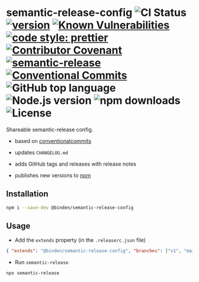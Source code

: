 # semantic-release-config ![CI Status](https://github.com/binden-js/semantic-release-config/workflows/CI/badge.svg) [![version](https://img.shields.io/github/package-json/v/binden-js/semantic-release-config?style=plastic)](https://github.com/binden-js/semantic-release-config) [![Known Vulnerabilities](https://snyk.io/test/github/binden-js/semantic-release-config/badge.svg)](https://snyk.io/test/github/binden-js/semantic-release-config) [![code style: prettier](https://img.shields.io/badge/code_style-prettier-ff69b4.svg)](https://github.com/prettier/prettier) [![Contributor Covenant](https://img.shields.io/badge/Contributor%20Covenant-2.1-4baaaa.svg)](CODE_OF_CONDUCT.md) [![semantic-release](https://img.shields.io/badge/%20%20%F0%9F%93%A6%F0%9F%9A%80-semantic--release-e10079.svg)](https://github.com/semantic-release/semantic-release) [![Conventional Commits](https://img.shields.io/badge/Conventional%20Commits-1.0.0-yellow.svg)](https://conventionalcommits.org) ![GitHub top language](https://img.shields.io/github/languages/top/binden-js/semantic-release-config) ![Node.js version](https://img.shields.io/node/v/@binden/semantic-release-config) ![npm downloads](https://img.shields.io/npm/dt/@binden/semantic-release-config) ![License](https://img.shields.io/github/license/binden-js/semantic-release-config)

Shareable semantic-release config.

- based on [conventionalcommits](https://github.com/conventional-changelog/conventional-changelog/tree/master/packages/conventional-changelog-conventionalcommits)

- updates `CHANGELOG.md`

- adds GitHub tags and releases with release notes

- publishes new versions to [npm](https://www.npmjs.com/)

## Installation

```sh
npm i --save-dev @binden/semantic-release-config
```

## Usage

- Add the `extends` property (in the `.releaserc.json` file)

```json
{ "extends": "@binden/semantic-release-config", "branches": ["v1", "main"] }
```

- Run `semantic-release`

```sh
npx semantic-release
```

